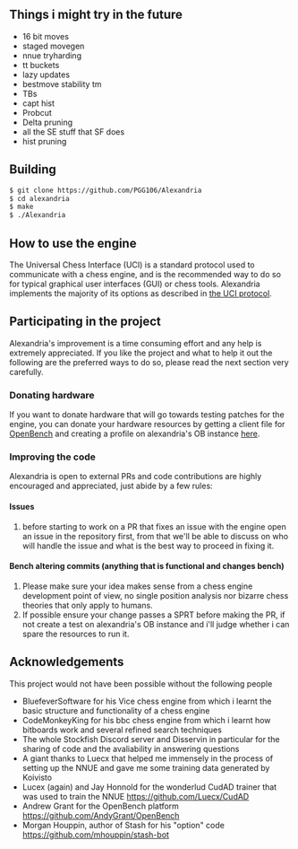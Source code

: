 ## Things i might try in the future
* 16 bit moves
* staged movegen
* nnue tryharding
* tt buckets
* lazy updates
* bestmove stability tm
* TBs
* capt hist
* Probcut
* Delta pruning
* all the SE stuff that SF does
* hist pruning

   
 ## Building

```bash
$ git clone https://github.com/PGG106/Alexandria
$ cd alexandria
$ make 
$ ./Alexandria
```
 ## How to use the engine

The Universal Chess Interface (UCI) is a standard protocol used to communicate with
a chess engine, and is the recommended way to do so for typical graphical user interfaces
(GUI) or chess tools. Alexandria implements the majority of its options as described
in [the UCI protocol](https://www.shredderchess.com/download/div/uci.zip).

## Participating in the project

Alexandria's improvement is a time consuming effort and any help is extremely appreciated. 
If you like the project and what to help it out the following are the preferred ways to do so, please read the next section very carefully.

### Donating hardware

If you want to donate hardware that will go towards testing patches for the engine, you can donate
your hardware resources by getting a client file for [OpenBench](https://github.com/AndyGrant/OpenBench)
and creating a profile on alexandria's OB instance [here](https://chess.swehosting.se/).

### Improving the code
Alexandria is open to external PRs and code contributions are highly encouraged and appreciated, just abide by a few rules:
#### Issues
1) before starting to work on a PR that fixes an issue with the engine open an issue in the repository first, from that we'll be able to discuss on who will handle the issue and 
what is the best way to proceed in fixing it.
#### Bench altering commits (anything that is functional and changes bench)
1) Please make sure your idea makes sense from a chess engine development point of view, no single position analysis nor bizarre chess theories that only apply to humans.
2) If possible ensure your change passes a SPRT before making the PR, if not create a test on alexandria's OB instance and i'll judge whether i can spare the resources to run it.

## Acknowledgements
This project would not have been possible without the following people
* BluefeverSoftware for his Vice chess engine from which i learnt the basic structure and functionality of a chess engine
* CodeMonkeyKing for his bbc chess engine from which i learnt how bitboards work and several refined search techniques
* The whole Stockfish Discord server and Disservin in particular for the sharing of code and the avaliability in answering questions
* A giant thanks to Luecx that helped me immensely in the process of setting up the NNUE and gave me some training data generated by Koivisto
* Lucex (again) and Jay Honnold for the wonderlud CudAD trainer that was used to train the NNUE https://github.com/Luecx/CudAD
* Andrew Grant for the OpenBench platform https://github.com/AndyGrant/OpenBench
* Morgan Houppin, author of Stash for his "option" code https://github.com/mhouppin/stash-bot
